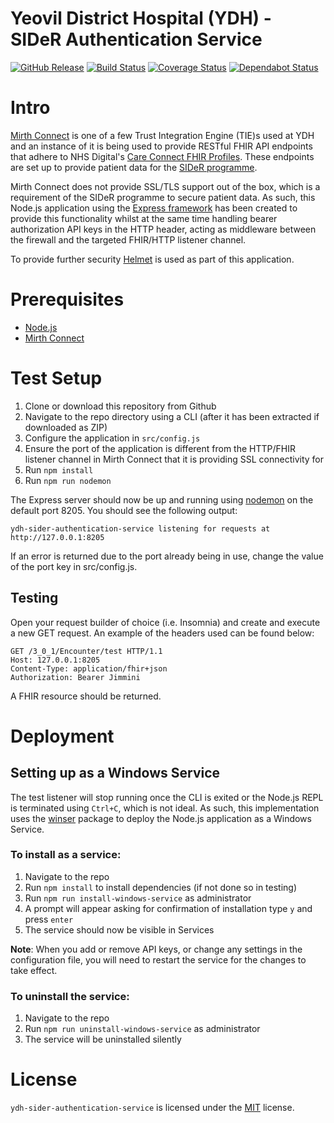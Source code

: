 Yeovil District Hospital (YDH) - SIDeR Authentication Service
==========================================
[![GitHub Release](https://img.shields.io/github/release/Fdawgs/ydh-sider-authentication-service.svg)](https://github.com/Fdawgs/ydh-sider-authentication-service/releases/latest/) [![Build Status](https://travis-ci.org/Fdawgs/ydh-sider-authentication-service.svg?branch=master)](https://travis-ci.org/Fdawgs/ydh-sider-authentication-service) [![Coverage Status](https://coveralls.io/repos/github/Fdawgs/ydh-sider-authentication-service/badge.svg?branch=master)](https://coveralls.io/github/Fdawgs/ydh-sider-authentication-service?branch=master) [![Dependabot Status](https://api.dependabot.com/badges/status?host=github&identifier=178393684)](https://dependabot.com)

# Intro
[Mirth Connect](https://github.com/nextgenhealthcare/connect) is one of a few Trust Integration Engine (TIE)s used at YDH and an instance of it is being used to provide RESTful FHIR API endpoints that adhere to NHS Digital's [Care Connect FHIR Profiles](https://nhsconnect.github.io/CareConnectAPI/). These endpoints are set up to provide patient data for the [SIDeR programme](https://www.somersetccg.nhs.uk/your-health/sharing-your-information/sider/).

Mirth Connect does not provide SSL/TLS support out of the box, which is a requirement of the SIDeR programme to secure patient data. As such, this Node.js application using the [Express framework](https://expressjs.com/) has been created to provide this functionality whilst at the same time handling bearer authorization API keys in the HTTP header, acting as middleware between the firewall and the targeted FHIR/HTTP listener channel.

To provide further security [Helmet](https://helmetjs.github.io/) is used as part of this application.


# Prerequisites
- [Node.js](https://nodejs.org/en/)
- [Mirth Connect](https://github.com/nextgenhealthcare/connect)


# Test Setup
1. Clone or download this repository from Github
2. Navigate to the repo directory using a CLI (after it has been extracted if downloaded as ZIP)
3. Configure the application in `src/config.js`
4. Ensure the port of the application is different from the HTTP/FHIR listener channel in Mirth Connect that it is providing SSL connectivity for
5. Run `npm install`
6. Run `npm run nodemon`

The Express server should now be up and running using [nodemon](https://nodemon.io/) on the default port 8205. You should see the following output:

```
ydh-sider-authentication-service listening for requests at http://127.0.0.1:8205
```
If an error is returned due to the port already being in use, change the value of the port key in src/config.js.


## Testing
Open your request builder of choice (i.e. Insomnia) and create and execute a new GET request.
An example of the headers used can be found below:

```http
GET /3_0_1/Encounter/test HTTP/1.1
Host: 127.0.0.1:8205
Content-Type: application/fhir+json
Authorization: Bearer Jimmini
```
A FHIR resource should be returned.

# Deployment
## Setting up as a Windows Service
The test listener will stop running once the CLI is exited or the Node.js REPL is terminated using `Ctrl+C`, which is not ideal.
As such, this implementation uses the [winser](https://github.com/jfromaniello/winser) package to deploy the Node.js application
as a Windows Service.

### To install as a service:
1. Navigate to the repo
2. Run `npm install` to install dependencies (if not done so in testing)
3. Run `npm run install-windows-service` as administrator
4. A prompt will appear asking for confirmation of installation type `y` and press `enter`
5. The service should now be visible in Services

**Note**: When you add or remove API keys, or change any settings in the configuration file, you will need to restart the service for the changes to take effect.

### To uninstall the service:
1. Navigate to the repo
2. Run `npm run uninstall-windows-service` as administrator
3. The service will be uninstalled silently


# License
`ydh-sider-authentication-service` is licensed under the [MIT](https://github.com/Fdawgs/ydh-sider-authentication-service/blob/master/LICENSE) license.
